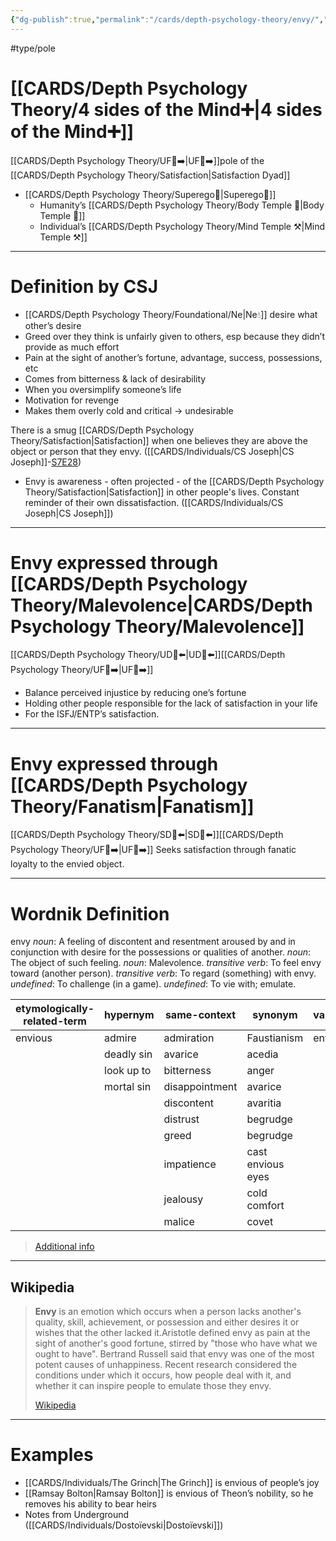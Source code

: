 ```yaml
---
{"dg-publish":true,"permalink":"/cards/depth-psychology-theory/envy/","created":"2023-01-17T21:29:50.558+01:00","updated":"2023-05-04T17:50:30.367+02:00"}
---
```


#type/pole 

# [[CARDS/Depth Psychology Theory/4 sides of the Mind➕\|4 sides of the Mind➕]] 
[[CARDS/Depth Psychology Theory/UF👤➡️\|UF👤➡️]]pole of the [[CARDS/Depth Psychology Theory/Satisfaction\|Satisfaction Dyad]] 
- [[CARDS/Depth Psychology Theory/Superego👹\|Superego👹]] 
	- Humanity’s [[CARDS/Depth Psychology Theory/Body Temple 🌳\|Body Temple 🌳]] 
	- Individual’s [[CARDS/Depth Psychology Theory/Mind Temple ⚒️\|Mind Temple ⚒️]] 
---
# Definition by CSJ
- [[CARDS/Depth Psychology Theory/Foundational/Ne\|Ne💧]] desire what other’s desire 
- Greed over they think is unfairly given to others, esp because they didn’t provide as much effort 
- Pain at the sight of another’s fortune, advantage, success, possessions, etc
- Comes from bitterness & lack of desirability 
- When you oversimplify someone’s life 
- Motivation for revenge  
- Makes them overly cold and critical → undesirable

<div class="transclusion internal-embed is-loaded"><div class="markdown-embed">



There is a smug [[CARDS/Depth Psychology Theory/Satisfaction\|Satisfaction]] when one believes they are above the object or person that they envy. ([[CARDS/Individuals/CS Joseph\|CS Joseph]]-[S7E28](https://offers.csjoseph.life/portal)) 

</div></div>


<div class="transclusion internal-embed is-loaded"><div class="markdown-embed">



- Envy is awareness - often projected - of the [[CARDS/Depth Psychology Theory/Satisfaction\|Satisfaction]] in other people's lives. Constant reminder of their own dissatisfaction. ([[CARDS/Individuals/CS Joseph\|CS Joseph]])  

</div></div>


---
# Envy expressed through [[CARDS/Depth Psychology Theory/Malevolence\|CARDS/Depth Psychology Theory/Malevolence]]
[[CARDS/Depth Psychology Theory/UD👤⬅️\|UD👤⬅️]][[CARDS/Depth Psychology Theory/UF👤➡️\|UF👤➡️]]
- Balance perceived injustice by reducing one’s fortune 
- Holding other people responsible for the lack of satisfaction in your life 
- For the ISFJ/ENTP’s satisfaction. 
---
# Envy expressed through [[CARDS/Depth Psychology Theory/Fanatism\|Fanatism]] 
[[CARDS/Depth Psychology Theory/SD🤸⬅️\|SD🤸⬅️]][[CARDS/Depth Psychology Theory/UF👤➡️\|UF👤➡️]]
Seeks satisfaction through fanatic loyalty to the envied object.

---
# Wordnik Definition 
envy
*noun*: A feeling of discontent and resentment aroused by and in conjunction with desire for the possessions or qualities of another.
*noun*: The object of such feeling.
*noun*: Malevolence.
*transitive verb*: To feel envy toward (another person).
*transitive verb*: To regard (something) with envy.
*undefined*: To challenge (in a game).
*undefined*: To vie with; emulate.

| etymologically-related-term |hypernym |same-context |synonym |variant |verb-form |
| --- | --- | --- | --- | --- | --- |
| envious | admire | admiration | Faustianism | envied | envied |
|  | deadly sin | avarice | acedia |  | envies |
|  | look up to | bitterness | anger |  | envying |
|  | mortal sin | disappointment | avarice |  |  |
|  |  | discontent | avaritia |  |  |
|  |  | distrust | begrudge |  |  |
|  |  | greed | begrudge |  |  |
|  |  | impatience | cast envious eyes |  |  |
|  |  | jealousy | cold comfort |  |  |
|  |  | malice | covet |  |  |

> [Additional info](https://www.wordnik.com/words/envy)
---
## Wikipedia 
> **Envy** is an emotion which occurs when a person lacks another's quality, skill, achievement, or possession and either desires it or wishes that the other lacked it.Aristotle defined envy as pain at the sight of another's good fortune, stirred by "those who have what we ought to have". Bertrand Russell said that envy was one of the most potent causes of unhappiness. Recent research considered the conditions under which it occurs, how people deal with it, and whether it can inspire people to emulate those they envy.
>
> [Wikipedia](https://en.wikipedia.org/wiki/Envy)
---
# Examples
- [[CARDS/Individuals/The Grinch\|The Grinch]] is envious of people’s joy
- [[Ramsay Bolton\|Ramsay Bolton]] is envious of Theon’s nobility, so he removes his ability to bear heirs 
- Notes from Underground ([[CARDS/Individuals/Dostoïevski\|Dostoïevski]])
